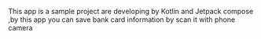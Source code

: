 This app is a sample project are developing by Kotlin and Jetpack compose 
,by this app you can save bank card information by scan it with phone camera 
